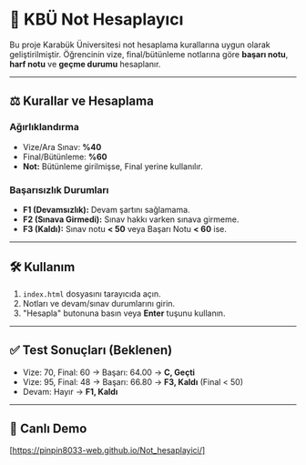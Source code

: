 # 📘 KBÜ Not Hesaplayıcı

Bu proje Karabük Üniversitesi not hesaplama kurallarına uygun olarak geliştirilmiştir. Öğrencinin vize, final/bütünleme notlarına göre **başarı notu**, **harf notu** ve **geçme durumu** hesaplanır.

---

## ⚖️ Kurallar ve Hesaplama

### Ağırlıklandırma
* Vize/Ara Sınav: **%40**
* Final/Bütünleme: **%60**
* **Not:** Bütünleme girilmişse, Final yerine kullanılır.

### Başarısızlık Durumları
* **F1 (Devamsızlık):** Devam şartını sağlamama.
* **F2 (Sınava Girmedi):** Sınav hakkı varken sınava girmeme.
* **F3 (Kaldı):** Sınav notu **< 50** veya Başarı Notu **< 60** ise.

---

## 🛠️ Kullanım

1.  `index.html` dosyasını tarayıcıda açın.
2.  Notları ve devam/sınav durumlarını girin.
3.  "Hesapla" butonuna basın veya **Enter** tuşunu kullanın.

---

## ✅ Test Sonuçları (Beklenen)

* Vize: 70, Final: 60 → Başarı: 64.00 → **C, Geçti**
* Vize: 95, Final: 48 → Başarı: 66.80 → **F3, Kaldı** (Final < 50)
* Devam: Hayır → **F1, Kaldı**

---

## 🔗 Canlı Demo

[https://pinpin8033-web.github.io/Not_hesaplayici/]